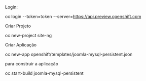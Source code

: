 Login:

oc login --token=token --server=https://api.preview.openshift.com


Criar Projeto

oc new-project site-ng


Criar Aplicação

 oc new-app openshift/templates/joomla-mysql-persistent.json
 
para construir a aplicação

oc start-build joomla-mysql-persistent